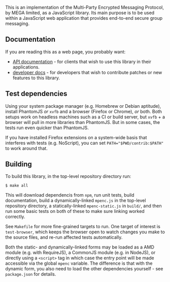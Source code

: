 This is an implementation of the Multi-Party Encrypted Messaging Protocol, by
MEGA limited, as a JavaScript library. Its main purpose is to be used within a
JavaScript web application that provides end-to-end secure group messaging.

## Documentation

If you are reading this as a web page, you probably want:

- [API documentation](../../doc/api/module-mpenc.html) - for clients that wish
  to use this library in their applications.
- [developer docs](../../doc/dev/module-mpenc.html) - for developers that wish
  to contribute patches or new features to this library.

## Test dependencies

Using your system package manager (e.g. Homebrew or Debian aptitude), install
PhantomJS *or* `xvfb` and a browser (Firefox or Chrome), *or* both. Both setups
work on headless machines such as a CI or build server, but `xvfb` + a browser
will pull in more libraries than PhantomJS. But in some cases, the tests run
even quicker than PhantomJS.

If you have installed Firefox extensions on a system-wide basis that interferes
with tests (e.g. NoScript), you can set `PATH="$PWD/contrib:$PATH"` to work
around that.

## Building

To build this library, in the top-level repository directory run:

    $ make all

This will download dependencis from `npm`, run unit tests, build documentation,
build a dynamically-linked `mpenc.js` in the top-level repository directory, a
statically-linked `mpenc-static.js` in `build/`, and then run some basic tests
on both of these to make sure linking worked correctly.

See `Makefile` for more fine-grained targets to run. One target of interest is
`test-browser`, which keeps the browser open to watch changes you make to the
source files, and re-run affected tests automatically.

Both the static- and dynamically-linked forms may be loaded as a AMD module
(e.g. with RequireJS), a CommonJS module (e.g. in NodeJS), or directly using a
`<script>` tag in which case the entry point will be made accessible via the
global `mpenc` variable. The difference is that with the dynamic form, you also
need to load the other dependencies yourself - see `package.json` for details.
